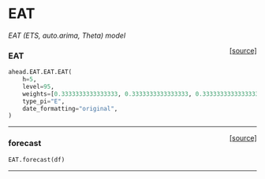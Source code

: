 # EAT

_EAT (ETS, auto.arima, Theta) model_

<span style="float:right;">[[source]](https://github.com/Techtonique/ahead/ahead/EAT/EAT.py#L39)</span>

### EAT


```python
ahead.EAT.EAT.EAT(
    h=5,
    level=95,
    weights=[0.3333333333333333, 0.3333333333333333, 0.3333333333333333],
    type_pi="E",
    date_formatting="original",
)
```


----

<span style="float:right;">[[source]](https://github.com/Techtonique/ahead/ahead/EAT/EAT.py#L59)</span>

### forecast


```python
EAT.forecast(df)
```


----

